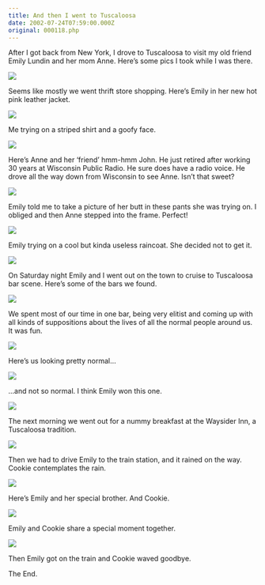 ```yaml
---
title: And then I went to Tuscaloosa
date: 2002-07-24T07:59:00.000Z
original: 000118.php
---
```


After I got back from New York, I drove to Tuscaloosa to visit my old friend Emily Lundin and her mom Anne. Here’s some pics I took while I was there.

<p class="polaroid" style="--deg: -2deg"><img src="./01-emilys-new-jacket.jpg" /></p>

Seems like mostly we went thrift store shopping. Here’s Emily in her new hot pink leather jacket.

<p class="polaroid" style="--deg: -2deg"><img src="./02-tard-in-stripes.jpg" /></p>

Me trying on a striped shirt and a goofy face.

<p class="polaroid" style="--deg: -2deg"><img src="./03-anne-and-john.jpg" /></p>

Here’s Anne and her ‘friend’ hmm-hmm John. He just retired after working 30 years at Wisconsin Public Radio. He sure does have a radio voice. He drove all the way down from Wisconsin to see Anne. Isn’t that sweet?

<p class="polaroid" style="--deg: -2deg"><img src="./04-anne-and-emily.jpg" /></p>

Emily told me to take a picture of her butt in these pants she was trying on. I obliged and then Anne stepped into the frame. Perfect!

<p class="polaroid" style="--deg: -2deg"><img src="./05-emily-raincoat.jpg" /></p>

Emily trying on a cool but kinda useless raincoat. She decided not to get it.

<p class="polaroid" style="--deg: -2deg"><img src="./06-behind-bars.jpg" /></p>

On Saturday night Emily and I went out on the town to cruise to Tuscaloosa bar scene. Here’s some of the bars we found.

<p class="polaroid" style="--deg: -2deg"><img src="./07-snickers-mcgee.jpg" /></p>

We spent most of our time in one bar, being very elitist and coming up with all kinds of suppositions about the lives of all the normal people around us. It was fun.

<p class="polaroid" style="--deg: -2deg"><img src="./08-normal-people.jpg" /></p>

Here’s us looking pretty normal…

<p class="polaroid" style="--deg: -2deg"><img src="./09-not-so-normal-people.jpg" /></p>

…and not so normal. I think Emily won this one.

<p class="polaroid" style="--deg: -2deg"><img src="./10-at-the-waysider.jpg" /></p>

The next morning we went out for a nummy breakfast at the Waysider Inn, a Tuscaloosa tradition.

<p class="polaroid" style="--deg: -2deg"><img src="./11-cookie-contemplates-rain.jpg" /></p>

Then we had to drive Emily to the train station, and it rained on the way. Cookie contemplates the rain.

<p class="polaroid" style="--deg: -2deg"><img src="./13-emilys-special-brother.jpg" /></p>

Here’s Emily and her special brother. And Cookie.

<p class="polaroid" style="--deg: -2deg"><img src="./12-em-and-cookie.jpg" /></p>

Emily and Cookie share a special moment together.

<p class="polaroid" style="--deg: -2deg"><img src="./14-cookie-waves-goodbye.jpg" /></p>

Then Emily got on the train and Cookie waved goodbye.

The End.

